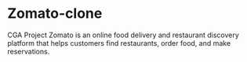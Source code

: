 # Zomato-clone
CGA Project
Zomato is an online food delivery and restaurant discovery platform that helps customers find restaurants, order food, and make reservations.
